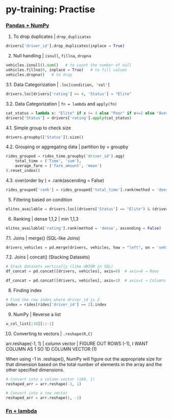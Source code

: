 # py-training: Practise

### [Pandas + NumPy](https://github.com/s1dewalker/py-training/blob/main/py_Training.ipynb)

1. To drop duplicates | `drop_duplicates`
```python
drivers['driver_id'].drop_duplicates(inplace = True)
```

2. Null handling | `isnull`, `fillna`, `dropna`
```python
vehicles.isnull().sum()   # to count the number of null
vehicles.fillna(0, inplace = True)   # to fill values
vehicles.dropna()   # to drop
```

3.1. Data Categorization | `.loc[condition, 'col']`
```python
drivers.loc[drivers['rating'] >= 4, 'Status'] = "Elite"
```

3.2. Data Categorization | `fn = lambda` and `apply(fn)`
```python
cat_status = lambda x: "Elite" if x >= 4 else "Poor" if x<=2 else "Average"
drivers['Status'] = drivers['rating'].apply(cat_status)
```
4.1. Simple group to check size
```python
drivers.groupby(['Status']).size()
```

4.2. Grouping or aggregating data | partition by = groupby
```python
rides_grouped = rides_time.groupby('driver_id').agg(
    total_time = ('Time', 'sum'),
    average_fare = ('fare_amount', 'mean')
).reset_index()
```

4.3. over(order by ) = .rank(ascending = False)
```python
rides_grouped['rank'] = rides_grouped['total_time'].rank(method = 'dense', ascending = False)
```

5. Filtering based on condition
```python
elites_available = drivers.loc[(drivers['Status'] == "Elite") & (drivers['available'] == True)]
```
6. Ranking | dense 1,1,2 | min 1,1,3
```python
elites_available['rating'].rank(method = 'dense', ascending = False)
```

7.1. Joins | merge() (SQL-like Joins)
```python
drivers_vehicles = pd.merge(drivers, vehicles, how = "left", on = 'vehicle_id')
```

7.2. Joins | concat() (Stacking Datasets)
```python
# Stack datasets vertically (like UNION in SQL)
df_concat = pd.concat([drivers, vehicles], axis=0)  # axis=0 → Rows

df_concat = pd.concat([drivers, vehicles], axis=1)  # axis=1 → Columns
```

8. Finding index
```python
# Find the row index where driver_id is 2
index = rides[rides['driver_id'] == 2].index
```

9. NumPy | Reverse a list
```python
u_col_list[:10][::-1]
```

10. Converting to vectors | `.reshape(R,C)`

arr.reshape(-1, 1) | column vector | FIGURE OUT ROWS (-1), I WANT COLUMN AS 1 SO 1D COLUMN VECTOR (1) <br/>

When using -1 in .reshape(), NumPy will figure out the appropriate size for that dimension based on the total number of elements in the array and the other specified dimensions.
```python
# Convert into a column vector (189, 1)
reshaped_arr = arr.reshape(-1, 1)
```

```python
# Convert into a row vector
reshaped_arr = arr.reshape(1, -1)
```

### [Fn + lambda](https://github.com/s1dewalker/py-training/blob/main/py_training_fn_lmbda.ipynb)
